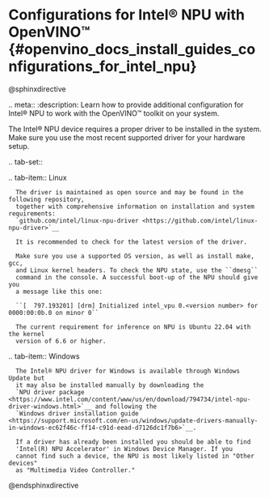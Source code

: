 # Configurations for Intel® NPU with OpenVINO™ {#openvino_docs_install_guides_configurations_for_intel_npu}

@sphinxdirective

.. meta::
   :description: Learn how to provide additional configuration for Intel® 
                 NPU to work with the OpenVINO™ toolkit on your system.


The Intel® NPU device requires a proper driver to be installed in the system.
Make sure you use the most recent supported driver for your hardware setup.


.. tab-set::

   .. tab-item:: Linux

      The driver is maintained as open source and may be found in the following repository,
      together with comprehensive information on installation and system requirements:
      `github.com/intel/linux-npu-driver <https://github.com/intel/linux-npu-driver>`__
      
      It is recommended to check for the latest version of the driver.

      Make sure you use a supported OS version, as well as install make, gcc,
      and Linux kernel headers. To check the NPU state, use the ``dmesg``
      command in the console. A successful boot-up of the NPU should give you
      a message like this one:
      
      ``[  797.193201] [drm] Initialized intel_vpu 0.<version number> for 0000:00:0b.0 on minor 0``

      The current requirement for inference on NPU is Ubuntu 22.04 with the kernel
      version of 6.6 or higher.

   .. tab-item:: Windows

      The Intel® NPU driver for Windows is available through Windows Update but
      it may also be installed manually by downloading the 
      `NPU driver package <https://www.intel.com/content/www/us/en/download/794734/intel-npu-driver-windows.html>`__ and following the 
      `Windows driver installation guide <https://support.microsoft.com/en-us/windows/update-drivers-manually-in-windows-ec62f46c-ff14-c91d-eead-d7126dc1f7b6>`__.

      If a driver has already been installed you should be able to find 
      'Intel(R) NPU Accelerator' in Windows Device Manager. If you 
      cannot find such a device, the NPU is most likely listed in "Other devices"
      as "Multimedia Video Controller."


@endsphinxdirective

